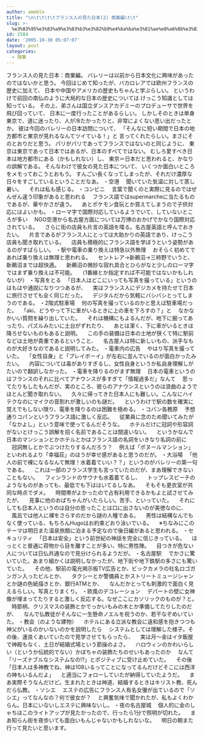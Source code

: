 ```yaml
---
author: ameblo
title: "\n\t\t\t\tフランス人の見た日本(2) 商業編\t\t"
slug: >-
  %e3%83%95%e3%83%a9%e3%83%b3%e3%82%b9%e4%ba%ba%e3%81%ae%e8%a6%8b%e3%81%9f%e6%97%a5%e6%9c%ac2-%e5%95%86%e6%a5%ad%e7%b7%a8
id: 2584
date: '2005-10-30 05:07:07'
layout: post
categories:
  - 随筆
---
```


フランス人の見た日本：商業編。 バレリーは以前から日本文化に興味があったのではないかと思う。 今回はじめて知ったが、バカロレアでは欧州フランスの歴史に加えて、 日本や中国やアメリカの歴史もちゃんと学ぶらしい。 というわけで前回の南仏のように大局的な日本の歴史については けっこう知識としては知っている。 その上、弟さんは国立ダンスアカデミーのプロデューサで世界を飛び回っていて、 日本に一度行ったことがあるらしい。 しかしそのときは単身東京で、道に迷ったり、人が冷たかったりと、非常によくない思い出だったとか。 彼は今回のバレリーの日本訪問について、 「そんなに短い期間で日本の地方都市と東京が見れるなんてツイている！」と 言ってくれたらしい。まさにそのとおりだと思う。 パリがパリであってフランスではないのと同じように、 東京は東京であって日本ではあるが、日本のすべてではない。 むしろ愛すべき日本は地方都市にある（かもしれない）し、 東京＝日本だと思われると、かなりの誤解である。 そんなわけで彼女の見た日本について、 いくつか面白いところをメモっておこうとおもう。 すんごい長くなってしまったが、それだけ濃厚な日々をすごしているということだなあ。 ・空港 　聞いていた気温に対して蒸し暑い。 　それは私も感じる。 ・コンビニ 　言葉で聞くのと実際に見るのではぜんぜん違う印象があると思われる 　フランス語ではsupermarcheに当たるものであるが、華やかさが違う。 　あとポケモン食玩とか買えてしまうので子供対応にはよいかも。 ・ローマ字で国際対応しているようでいて、していないところが多い 　NGO空港から名古屋方面については万博のおかげでかなり国際対応されている。 　さらに街の店員も片言の英語を喋る。名古屋英語と呼んでおきたい。 　片言であるがフランス人にとっては大助かりの英語であり、けっこう店員も聞き取れている。 　店員も積極的にフランス語を学ぼうという姿勢があるのがすばらしい。 ・駅や電車の乗り換えは特急以外無理 　おそらく初めてであれば乗り換えは無理と思われる。 　セントレア→新鵜沼→三柿野でいうと、新鵜沼までは超快適。 　新鵜沼の微妙な寂れ具合とひらがなと少しのローマ字ではまず乗り換えは不可能。 　（1番線とか指定すれば不可能ではないかもしれないが） ・写真をとる 　「日本人はどこにいっても写真を撮っている」というのはもはや通説になりつつあるが、 　実はフランス人にデジカメを持たせて日本に旅行させても全く同じだった。 　デジタルだから気軽にバシバシとってしまうのである。 ・2階式駐車場 　何の写真を撮っているのかと思えば駐車場だった。 　「aki、どうやって下に車がいるときに上の車を下ろすの？」と 　なかなかいい質問を繰り出していた。 　それは機構にもよるんだが、地下に掘ってあったり、パズルみたいに土台がずれたり、 　あとは潔く、下に車がいるときは降ろせないものもあると説明。 　この手の装備は日本の土地が狭くて特に駅前などは土地が貴重であるということ、 　名古屋人は特に新しいもの、派手なものが大好きなのであると説明してみた。 ・電車内の広告 　やはり写真を撮っていた。 　「女性自身」と「プレイボーイ」が左右に並んでいるのが面白かったみたい。 　内容については毒がありすぎるし、女性自身というか私自身理解しがたいので翻訳しなかった。 ・電車を降りるのがまず無理 　日本の電車というのはフランスのそれに比べてアナウンスが多すぎて「情報過多だ」なんて 　思ってたりもしたもんだが、実のところ、彼らのアナウンスというのは浪曲のようでほとんど聞き取れない。 　久々に帰ってきた日本人にも難しい。こんなにハイテクなのにマイクの音割れが激しいのも謎だ。 　というわけで駅の数を確実に覚えでもしない限り、電車を降りるのは困難を極める。 ・コパン各務原 　予想通りコパンというフランス語に激しく反応。 　従業員に念のため聞いてみたが「なかよし」という意味で使ってるんだそうな。 　ホテルだけに冠詞や形容詞がないとけっこう誤解を招く名前であることは間違いない。 　というかなんで日本のマンションとかホテルとかはフランス語の名詞をいきなり名詞の前に 　冠詞無しとかでぶつけたりするんだろう？ 　例えば「ボヌールマンション」といわれるより「幸福荘」のほうが幸せ感があると思うのだが。 ・大浴場 　「他人の前で裸になるなんて無理！水着着ていい？？」というのがバレリーの第一句である。 　これは一部のフランス学生も言っていたのだが、まあ理解できないこともない。 　フィンランドのサウナも水着着てるし、 　トップレスビーチのようなものがあっても、最低でも下ははいてるしなあ。 　そもそも更衣室が共同な時点でダメ。 　時間帯がよかったので占有利用できるかもよと試させてみたが、 　見事に他のおばちゃんがいたらしい。苦手、といっていた。 　それにしても日本人というのは自分の思ったことは口に出さないのが美徳なのに、 　風呂では他人に裸をさらすのだから謎の人種である。 　男性は結構なんでもなく使っている、もちろんHugoはお約束どおり泳いでいる。 　※ちなみにこのテーマは明日また温泉旅館に泊まる予定なので後日編があると思われる。 ・セキュリティ 　「日本は安全」という前世紀の神話を完全に信じきっている。 　ほっとくと普通に荷物から目を離すことが多い、特に男性陣。 　目つきが危ない人については日仏共通なので見分けられるようだが。 ・名古屋駅 　でかさに驚いていた。あまり細かくは説明しなかったが、地下街や地下鉄駅の多さにも驚いていた。 　その他、駅前の電光掲示板TV広告とか、ビックカメラの社名ロゴガンガン入ったビルとか、 　タクシーとか警備員とかストリートミュージシャンとか謎の色紙描きとか、銀行ATMとか、 　なんだかとっても刺激的で面白く見えるらしい。写真とりまくり。 ・欧風のデコレーション 　デパートの壁に女神像が埋まってたりすると激しく反応する。なぜここにカソリックのものが？と。 　時節柄、クリスマスの装飾とかでっかいもみの木とか準備してたりしたのだが、 　なんで仏教徒がそんなに一生懸命ノエルを祝うのか、若干なぞめいていた。 ・教会（のような建物） 　ホテルにある立派な教会に違和感を抱きつつも神父がいるのかいないのかを説明したら 　システムとしては理解した様子。その後、運良くあいていたので見学させてもらったら、 　実は月～金はイタ飯屋で神殿もなく、土日が結婚式場という節操のよさ。 　ハロウィンのかわいらしい（というか伝統的でない）かぼちゃの装飾たちのせいもあったのか 　なんて「リーズナブルなシステムなの!?」とポジティブに受け止めていた。 　その後「日本人は多神教でね、神は108いるってことになってるんだけどそこには西洋の神もいるんだよ」 　と適当にフォローしていたが納得していたようだ。 　まあ実際そうなんだけど。生まれたときは神道、結婚するときはキリスト教、死んだら仏教。 ・ソシエ 　エステの広告にフランス人有名女優が出ているので「ソシエ」ってなんなの？何で彼女が？ 　と興奮気味で聞かれたが、私もよくわからん。日本にいないしエステに興味ないし。 ・夜の名古屋城 　個人的に金のしゃちほこのライトアップが見たかったので、行ったら1分で照明が切れた。 　まあ知らん街を夜歩いても面白いもんじゃないかもしれないな。 　明日の朝また行って見たいと思います。